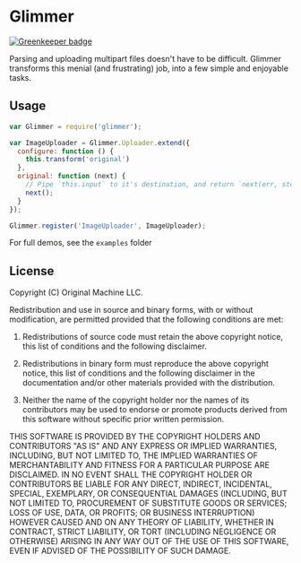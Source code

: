 # Glimmer

[![Greenkeeper badge](https://badges.greenkeeper.io/nicholaswyoung/glimmer.svg)](https://greenkeeper.io/)

Parsing and uploading multipart files doesn't have to be difficult. Glimmer transforms this menial (and frustrating) job, into a few simple and enjoyable tasks.

## Usage

```javascript
var Glimmer = require('glimmer');

var ImageUploader = Glimmer.Uploader.extend({
  configure: function () {
    this.transform('original')  
  },
  original: function (next) {
    // Pipe `this.input` to it's destination, and return `next(err, stored)`.
    next();
  }
});

Glimmer.register('ImageUploader', ImageUploader);
```
For full demos, see the ```examples``` folder

## License

Copyright (C) Original Machine LLC.

Redistribution and use in source and binary forms, with or without modification, are permitted provided that the following conditions are met:

1. Redistributions of source code must retain the above copyright notice, this list of conditions and the following disclaimer.

2. Redistributions in binary form must reproduce the above copyright notice, this list of conditions and the following disclaimer in the documentation and/or other materials provided with the distribution.

3. Neither the name of the copyright holder nor the names of its contributors may be used to endorse or promote products derived from this software without specific prior written permission.

THIS SOFTWARE IS PROVIDED BY THE COPYRIGHT HOLDERS AND CONTRIBUTORS "AS IS" AND ANY EXPRESS OR IMPLIED WARRANTIES, INCLUDING, BUT NOT LIMITED TO, THE IMPLIED WARRANTIES OF MERCHANTABILITY AND FITNESS FOR A PARTICULAR PURPOSE ARE DISCLAIMED. IN NO EVENT SHALL THE COPYRIGHT HOLDER OR CONTRIBUTORS BE LIABLE FOR ANY DIRECT, INDIRECT, INCIDENTAL, SPECIAL, EXEMPLARY, OR CONSEQUENTIAL DAMAGES (INCLUDING, BUT NOT LIMITED TO, PROCUREMENT OF SUBSTITUTE GOODS OR SERVICES; LOSS OF USE, DATA, OR PROFITS; OR BUSINESS INTERRUPTION) HOWEVER CAUSED AND ON ANY THEORY OF LIABILITY, WHETHER IN CONTRACT, STRICT LIABILITY, OR TORT (INCLUDING NEGLIGENCE OR OTHERWISE) ARISING IN ANY WAY OUT OF THE USE OF THIS SOFTWARE, EVEN IF ADVISED OF THE POSSIBILITY OF SUCH DAMAGE.
